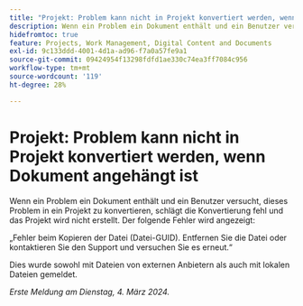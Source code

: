 ```yaml
---
title: "Projekt: Problem kann nicht in Projekt konvertiert werden, wenn Dokument angehängt ist"
description: Wenn ein Problem ein Dokument enthält und ein Benutzer versucht, dieses Problem in ein Projekt zu konvertieren, schlägt die Konvertierung fehl und das Projekt wird nicht erstellt. Es wird ein Fehler angezeigt.
hidefromtoc: true
feature: Projects, Work Management, Digital Content and Documents
exl-id: 9c133ddd-4001-4d1a-ad96-f7a0a57fe9a1
source-git-commit: 09424954f13298fdfd1ae330c74ea3ff7084c956
workflow-type: tm+mt
source-wordcount: '119'
ht-degree: 28%

---
```


# Projekt: Problem kann nicht in Projekt konvertiert werden, wenn Dokument angehängt ist

<!--

>[!NOTE]
>
>This issue was fixed on April 18, 2024.

-->

Wenn ein Problem ein Dokument enthält und ein Benutzer versucht, dieses Problem in ein Projekt zu konvertieren, schlägt die Konvertierung fehl und das Projekt wird nicht erstellt. Der folgende Fehler wird angezeigt:

„Fehler beim Kopieren der Datei (Datei-GUID). Entfernen Sie die Datei oder kontaktieren Sie den Support und versuchen Sie es erneut.“

Dies wurde sowohl mit Dateien von externen Anbietern als auch mit lokalen Dateien gemeldet.

_Erste Meldung am Dienstag, 4. März 2024._
